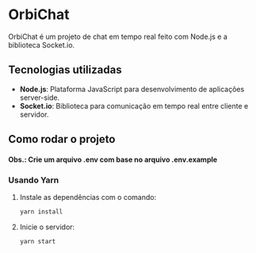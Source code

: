 # OrbiChat

OrbiChat é um projeto de chat em tempo real feito com Node.js e a biblioteca Socket.io.

## Tecnologias utilizadas

- **Node.js**: Plataforma JavaScript para desenvolvimento de aplicações server-side.
- **Socket.io**: Biblioteca para comunicação em tempo real entre cliente e servidor.

## Como rodar o projeto

#### Obs.: Crie um arquivo .env com base no arquivo .env.example

### Usando Yarn
1. Instale as dependências com o comando:
   ```bash
   yarn install

2. Inicie o servidor:
    ```bash
    yarn start
